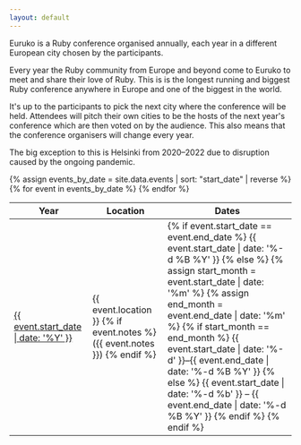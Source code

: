 ```yaml
---
layout: default
---
```


Euruko is a Ruby conference organised annually, each year in a different European city chosen by the participants.

Every year the Ruby community from Europe and beyond come to Euruko to meet and share their love of Ruby. This is is the longest running and biggest Ruby conference anywhere in Europe and one of the biggest in the world.

It's up to the participants to pick the next city where the conference will be held. Attendees will pitch their own cities to be the hosts of the next year's conference which are then voted on by the audience. This also means that the conference organisers will change every year.

The big exception to this is Helsinki from 2020–2022 due to disruption caused by the ongoing pandemic.

<table>
  <thead>
    <tr>
      <th>Year</th>
      <th>Location</th>
      <th>Dates</th>
    </tr>
  </thead>
  <tbody>
    {% assign events_by_date = site.data.events | sort: "start_date" | reverse %}
    {% for event in events_by_date %}
      <tr>
        <td><a href="{{ event.url }}">{{ event.start_date | date: '%Y' }}</a></td>
        <td>
          {{ event.location }}
          {% if event.notes %}
            ({{ event.notes }})
          {% endif %}
        </td>
        <td>
          {% if event.start_date == event.end_date %}
            {{ event.start_date | date: '%-d %B %Y' }}
          {% else %}
            {% assign start_month = event.start_date | date: '%m' %}
            {% assign end_month = event.end_date | date: '%m' %}
            {% if start_month == end_month %}
              {{ event.start_date | date: '%-d' }}–{{ event.end_date | date: '%-d %B %Y' }}
            {% else %}
              {{ event.start_date | date: '%-d %b' }} – {{ event.end_date | date: '%-d %B %Y' }}
            {% endif %}
          {% endif %}
        </td>
      </tr>
    {% endfor %}
  </tbody>
</table>
